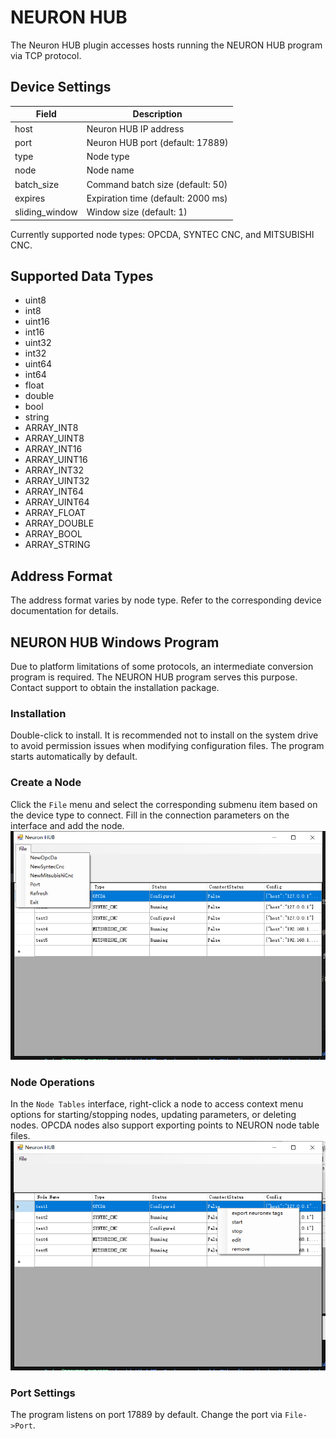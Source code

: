 # NEURON HUB

The Neuron HUB plugin accesses hosts running the NEURON HUB program via TCP protocol.

## Device Settings

| Field          | Description                        |
| -------------- | ---------------------------------- |
| host           | Neuron HUB IP address              |
| port           | Neuron HUB port (default: 17889)   |
| type           | Node type                          |
| node           | Node name                          |
| batch_size     | Command batch size (default: 50)   |
| expires        | Expiration time (default: 2000 ms) |
| sliding_window | Window size (default: 1)           |

Currently supported node types: OPCDA, SYNTEC CNC, and MITSUBISHI CNC.

## Supported Data Types

* uint8  
* int8  
* uint16  
* int16  
* uint32  
* int32  
* uint64  
* int64  
* float  
* double  
* bool  
* string  
* ARRAY_INT8     
* ARRAY_UINT8    
* ARRAY_INT16    
* ARRAY_UINT16    
* ARRAY_INT32     
* ARRAY_UINT32   
* ARRAY_INT64     
* ARRAY_UINT64   
* ARRAY_FLOAT       
* ARRAY_DOUBLE    
* ARRAY_BOOL       
* ARRAY_STRING    

## Address Format
The address format varies by node type. Refer to the corresponding device documentation for details.

## NEURON HUB Windows Program
Due to platform limitations of some protocols, an intermediate conversion program is required. The NEURON HUB program serves this purpose. Contact support to obtain the installation package.

### Installation
Double-click to install. It is recommended not to install on the system drive to avoid permission issues when modifying configuration files. The program starts automatically by default.

### Create a Node
Click the `File` menu and select the corresponding submenu item based on the device type to connect. Fill in the connection parameters on the interface and add the node.  
 ![file](./assets/file_menu.png)

### Node Operations
In the `Node Tables` interface, right-click a node to access context menu options for starting/stopping nodes, updating parameters, or deleting nodes. OPCDA nodes also support exporting points to NEURON node table files.  
 ![right](./assets/right_mouse_menu.png)

### Port Settings
The program listens on port 17889 by default. Change the port via `File->Port`.